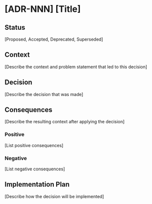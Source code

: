 # [ADR-NNN] [Title]

## Status
[Proposed, Accepted, Deprecated, Superseded]

## Context
[Describe the context and problem statement that led to this decision]

## Decision
[Describe the decision that was made]

## Consequences
[Describe the resulting context after applying the decision]

### Positive
[List positive consequences]

### Negative
[List negative consequences]

## Implementation Plan
[Describe how the decision will be implemented]
